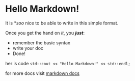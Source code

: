 # Hello Markdown!

It is **soo* nice to be able to write in this simple format.

Once you get the hand on *it*, you _**just**_:

* remember the basic syntax
* write your doc
* Done!

her is code `std::cout << "Hello Markdown!" << std::endl;`

for more docs visit [markdown docs](https://github.com/adam-p/markdown-here/wiki/Markdown-Cheatsheet)